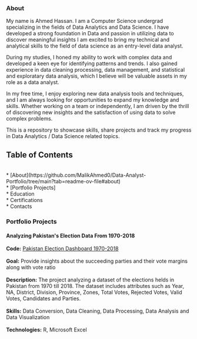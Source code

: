 ### About
My name is Ahmed Hassan. I am a Computer Science undergrad specializing in the fields of Data Analytics and Data Science. I have developed a strong foundation in Data and passion in utilizing data to discover meaningful insights I am excited to bring my technical and analytical skills to the field of data science as an entry-level data analyst.

During my studies, I honed my ability to work with complex data and developed a keen eye for identifying patterns and trends. I also gained experience in data cleaning processing, data management, and statistical and exploratary data analysis, which I believe will be valuable assets in my role as a data analyst.

In my free time, I enjoy exploring new data analysis tools and techniques, and I am always looking for opportunities to expand my knowledge and skills. Whether working on a team or independently, I am driven by the thrill of discovering new insights and the satisfaction of using data to solve complex problems.

This is a repository to showcase skills, share projects and track my progress in Data Analytics / Data Science related topics.


## Table of Contents
<br>
* [About](https://github.com/MalikAhmed0/Data-Analyst-Portfolio/tree/main?tab=readme-ov-file#about)<br>
* [Portfolio Projects]<br>
* Education<br>
* Certifications<br>
* Contacts<br>


### Portfolio Projects
#### Analyzing Pakistan's Election Data From 1970-2018
**Code:** [Pakistan Election Dashboard 1970-2018](https://github.com/MalikAhmed0/Pakistan-Election-Dashboard-1970-2018)<br><br>
**Goal:** Provide insights about the succeeding parties and their vote margins along with vote ratio<br><br>
**Description:** The project analyzing a dataset of the elections helds in Pakistan from 1970 till 2018. The dataset includes attributes such as Year, NA, District, Division, Province, Zones, Total Votes, Rejected Votes, Valid Votes, Candidates and Parties.<br><br>
**Skills:** Data Conversion, Data Cleaning, Data Processing, Data Analysis and Data Visualization<br><br>
**Technologies:** R, Microsoft Excel<br><br><br>
